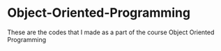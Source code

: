 # Object-Oriented-Programming
These are the codes that I made as a part of the course Object Oriented Programming
